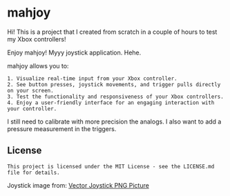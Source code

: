 # mahjoy
 
 Hi! This is a project that I created from scratch in a couple of hours to test my Xbox controllers!

 Enjoy mahjoy! Myyy joystick application. Hehe.
 
 mahjoy allows you to:

	1. Visualize real-time input from your Xbox controller.
	2. See button presses, joystick movements, and trigger pulls directly on your screen.
	3. Test the functionality and responsiveness of your Xbox controllers.
	4. Enjoy a user-friendly interface for an engaging interaction with your controller.
 
  I still need to calibrate with more precision the analogs. I also want to add a pressure measurement in the triggers.
 
 ## License
    This project is licensed under the MIT License - see the LICENSE.md file for details.

 Joystick image from:
 <a href=https://www.pngall.com/joystick-png/download/59035 target="_blank">Vector Joystick PNG Picture</a>